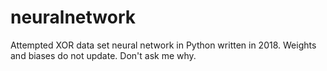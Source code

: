 # neuralnetwork
Attempted XOR data set neural network in Python written in 2018. Weights and biases do not update. Don't ask me why.
